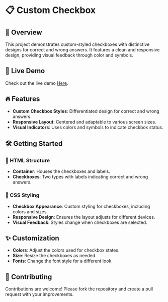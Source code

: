 # 📋 Custom Checkbox

## 🌟 Overview

This project demonstrates custom-styled checkboxes with distinctive designs for correct and wrong answers. It features a clean and responsive design, providing visual feedback through color and symbols.

## 🚀 Live Demo

Check out the live demo [Here](https://66c0ad801f58237a35d6f82c--dinesh-custom-checkbox.netlify.app/).

## 🔥 Features

- **Custom Checkbox Styles**: Differentiated design for correct and wrong answers.
- **Responsive Layout**: Centered and adaptable to various screen sizes.
- **Visual Indicators**: Uses colors and symbols to indicate checkbox status.

## 🛠️ Getting Started

### 🔹 HTML Structure

- **Container**: Houses the checkboxes and labels.
- **Checkboxes**: Two types with labels indicating correct and wrong answers.

### 🎨 CSS Styling

- **Checkbox Appearance**: Custom styling for checkboxes, including colors and sizes.
- **Responsive Design**: Ensures the layout adjusts for different devices.
- **Visual Feedback**: Styles change when checkboxes are selected.

## ✨ Customization

- **Colors**: Adjust the colors used for checkbox states.
- **Size**: Resize the checkboxes as needed.
- **Fonts**: Change the font style for a different look.

## 🤝 Contributing

Contributions are welcome! Please fork the repository and create a pull request with your improvements.
